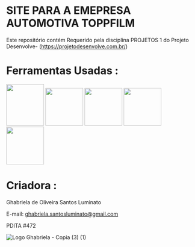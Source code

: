 # SITE PARA A EMEPRESA AUTOMOTIVA TOPPFILM
Este repositório contém  Requerido pela disciplina PROJETOS 1 do Projeto Desenvolve- (https://projetodesenvolve.com.br/) 

# Ferramentas Usadas :
 <img src="https://cdn.jsdelivr.net/gh/devicons/devicon@latest/icons/python/python-original-wordmark.svg" height=110 width=100 /> <img src="https://cdn.jsdelivr.net/gh/devicons/devicon@latest/icons/streamlit/streamlit-plain-wordmark.svg" height=100 width=100 /> 
 <img src="https://cdn.jsdelivr.net/gh/devicons/devicon@latest/icons/pandas/pandas-original-wordmark.svg" height=100 width=100/>  <img src="https://cdn.jsdelivr.net/gh/devicons/devicon@latest/icons/plotly/plotly-original-wordmark.svg" height=100 width=100/> <img src="https://cdn.jsdelivr.net/gh/devicons/devicon@latest/icons/anaconda/anaconda-original-wordmark.svg" height=100 width=100/>  
# Criadora :

Ghabriela de Oliveira Santos Luminato

E-mail: ghabriela.santosluminato@gmail.com</a>

PDITA #472

![Logo Ghabriela - Copia (3) (1)](https://github.com/Ghabriela-Luminato/Dashbaord-Tecnologia-Medica-/assets/153844509/7a911300-8937-4c88-9a44-ca5a31fd434d)
